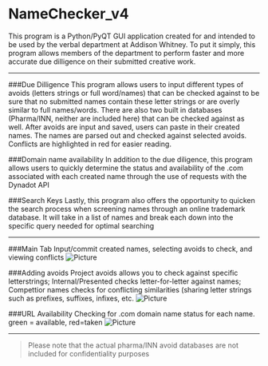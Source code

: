 # NameChecker_v4

This program is a Python/PyQT GUI application created for and intended to be used by the verbal department at Addison Whitney.
To put it simply, this program allows members of the department to perform faster and more accurate due dilligence on their submitted creative work.

<hr>

###Due Dilligence
This program allows users to input different types of avoids (letters strings or full word/names) that can be checked against to be sure that no submitted names contain these letter strings or are overly similar to full names/words.
There are also two built in databases (Pharma/INN, neither are included here) that can be checked against as well.
After avoids are input and saved, users can paste in their created names. The names are parsed out and checked against selected avoids. Conflicts are highlighted in red for easier reading.

###Domain name availability
In addition to the due diligence, this program allows users to quickly determine the status and availability of the .com associated with each created name through the use of requests with the Dynadot API

###Search Keys
Lastly, this program also offers the opportunity to quicken the search process when screening names through an online trademark database. It will take in a list of names and break each down into the specific query needed for optimal searching

<hr>

###Main Tab 
Input/commit created names, selecting avoids to check, and viewing conflicts
![Picture](http://i.imgur.com/flSMGIy.png?1)

###Adding avoids
Project avoids allows you to check against specific letterstrings;
Internal/Presented checks letter-for-letter against names;
Compettior names checks for conflicting similarities (sharing letter strings such as prefixes, suffixes, infixes, etc.
![Picture](http://i.imgur.com/5y9kHjD.png?1)

###URL Availability
Checking for .com domain name status for each name.
green = available, red=taken
![Picture](http://i.imgur.com/EIQ18Op.png?1)

<hr>

>Please note that the actual pharma/INN avoid databases are not included for confidentiality purposes
